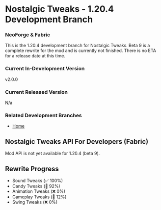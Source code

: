 # Nostalgic Tweaks - 1.20.4 Development Branch

### NeoForge & Fabric

This is the 1.20.4 development branch for Nostalgic Tweaks. Beta 9 is a complete rewrite for the mod and is currently
not finished. There is no ETA for a release date at this time.

### Current In-Development Version

v2.0.0

### Current Released Version

N/a

### Related Development Branches

- [Home](https://github.com/Adrenix/Nostalgic-Tweaks)

## Nostalgic Tweaks API For Developers (Fabric)

Mod API is not yet available for 1.20.4 (beta 9).

## Rewrite Progress

- Sound Tweaks (✅ 100%)
- Candy Tweaks (🚧 92%)
- Animation Tweaks (❌ 0%)
- Gameplay Tweaks (🚧 12%)
- Swing Tweaks (❌ 0%)